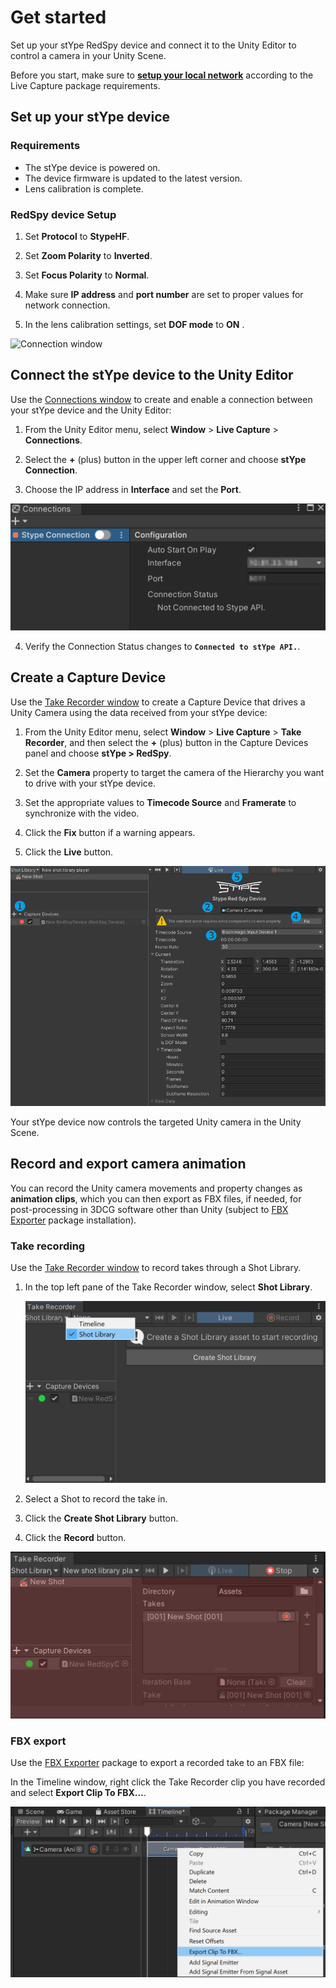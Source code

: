 # Get started

Set up your stYpe RedSpy device and connect it to the Unity Editor to control a camera in your Unity Scene.

Before you start, make sure to [**setup your local network**](https://docs.unity3d.com/Packages/com.unity.live-capture@4.0/manual/connection-network.html) according to the Live Capture package requirements.

## Set up your stYpe device

### Requirements

* The stYpe device is powered on.
* The device firmware is updated to the latest version.
* Lens calibration is complete.

### RedSpy device Setup

1. Set **Protocol** to **StypeHF**.

2. Set **Zoom Polarity** to **Inverted**.

3. Set **Focus Polarity** to **Normal**.

4. Make sure **IP address** and **port number** are set to proper values for network connection.

5. In the lens calibration settings, set **DOF mode** to **ON** .

![Connection window](images/redspy-settings.png)

## Connect the stYpe device to the Unity Editor

Use the [Connections window](https://docs.unity3d.com/Packages/com.unity.live-capture@4.0/manual/ref-window-connections.html) to create and enable a connection between your stYpe device and the Unity Editor:

1. From the Unity Editor menu, select **Window** > **Live Capture** > **Connections**.

2. Select the **+** (plus) button in the upper left corner and choose **stYpe Connection**.

3. Choose the IP address in **Interface** and set the **Port**.

![Connection window](images/connection-window.png)

4. Verify the Connection Status changes to **`Connected to stYpe API.`**.

## Create a Capture Device

Use the [Take Recorder window](https://docs.unity3d.com/Packages/com.unity.live-capture@4.0/manual/ref-window-take-recorder.html) to create a Capture Device that drives a Unity Camera using the data received from your stYpe device:

1. From the Unity Editor menu, select **Window** > **Live Capture** > **Take Recorder**, and then select the **+** (plus) button in the Capture Devices panel and choose **stYpe > RedSpy**.

2. Set the **Camera** property to target the camera of the Hierarchy you want to drive with your stYpe device.

3. Set the appropriate values to **Timecode Source** and **Framerate** to synchronize with the video.

4. Click the **Fix** button if a warning appears.

5. Click the **Live** button.

![Take Recorder window](images/take-recorder-window.png)

Your stYpe device now controls the targeted Unity camera in the Unity Scene.

## Record and export camera animation

You can record the Unity camera movements and property changes as **animation clips**, which you can then export as FBX files, if needed, for post-processing in 3DCG software other than Unity (subject to [FBX Exporter](https://docs.unity3d.com/Packages/com.unity.formats.fbx@latest) package installation).

### Take recording

Use the [Take Recorder window](https://docs.unity3d.com/Packages/com.unity.live-capture@4.0/manual/ref-window-take-recorder.html) to record takes through a Shot Library.

1. In the top left pane of the Take Recorder window, select **Shot Library**.

   ![Take Recorder shot library](images/take-recorder-shot-library.png)

2. Select a Shot to record the take in.

3. Click the **Create Shot Library** button.

4. Click the **Record** button.

  ![Take Recorder shot recording](images/take-recorder-shot-recording.png)

### FBX export

Use the [FBX Exporter](https://docs.unity3d.com/Packages/com.unity.formats.fbx@latest) package to export a recorded take to an FBX file:

In the Timeline window, right click the Take Recorder clip you have recorded and select **Export Clip To FBX...**.

![Timeline export fbx](images/timeline-export-fbx.png)
